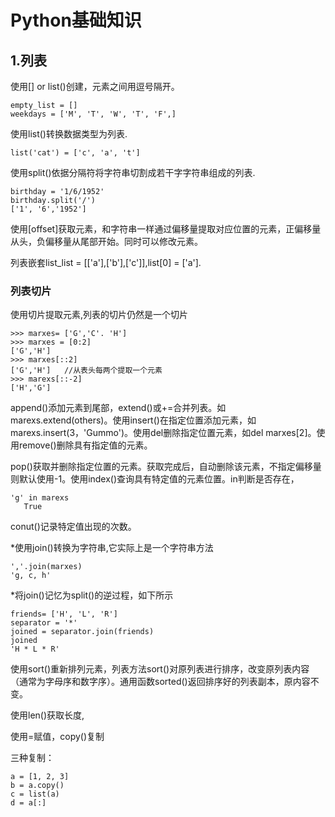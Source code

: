 Python基础知识
=====
## 1.列表
使用[] or list()创建，元素之间用逗号隔开。

    empty_list = []
    weekdays = ['M', 'T', 'W', 'T', 'F',]
使用list()转换数据类型为列表.

    list('cat') = ['c', 'a', 't']

使用split()依据分隔符将字符串切割成若干字字符串组成的列表.

    birthday = '1/6/1952'
    birthday.split('/')
    ['1', '6','1952']
使用[offset]获取元素，和字符串一样通过偏移量提取对应位置的元素，正偏移量从头，负偏移量从尾部开始。同时可以修改元素。

列表嵌套list_list = [['a'],['b'],['c']],list[0] = ['a'].

### 列表切片
使用切片提取元素,列表的切片仍然是一个切片
   
    >>> marxes= ['G','C'. 'H']
    >>> marxes = [0:2]
    ['G','H']
    >>> marxes[::2]
    ['G','H']   //从表头每两个提取一个元素
    >>> marexs[::-2]
    ['H','G']

append()添加元素到尾部，extend()或+=合并列表。如marexs.extend(others)。使用insert()在指定位置添加元素，如marexs.insert(3，'Gummo')。使用del删除指定位置元素，如del marxes[2]。使用remove()删除具有指定值的元素。

pop()获取并删除指定位置的元素。获取完成后，自动删除该元素，不指定偏移量则默认使用-1。使用index()查询具有特定值的元素位置。in判断是否存在，
    
    'g' in marexs
       True
conut()记录特定值出现的次数。

*使用join()转换为字符串,它实际上是一个字符串方法

    ','.join(marxes)
    'g, c, h'
*将join()记忆为split()的逆过程，如下所示

    friends= ['H', 'L', 'R']
    separator = '*'
    joined = separator.join(friends)
    joined
    'H * L * R'

使用sort()重新排列元素，列表方法sort()对原列表进行排序，改变原列表内容（通常为字母序和数字序）。通用函数sorted()返回排序好的列表副本，原内容不变。

使用len()获取长度,

使用=赋值，copy()复制

三种复制：

    a = [1, 2, 3]
    b = a.copy()
    c = list(a)
    d = a[:]


